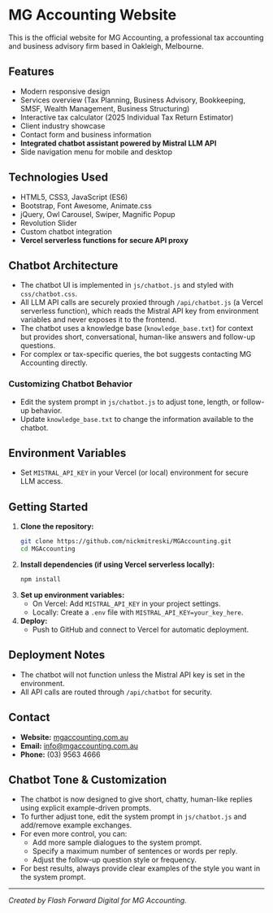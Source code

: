 # MG Accounting Website

This is the official website for MG Accounting, a professional tax accounting and business advisory firm based in Oakleigh, Melbourne.

## Features
- Modern responsive design
- Services overview (Tax Planning, Business Advisory, Bookkeeping, SMSF, Wealth Management, Business Structuring)
- Interactive tax calculator (2025 Individual Tax Return Estimator)
- Client industry showcase
- Contact form and business information
- **Integrated chatbot assistant powered by Mistral LLM API**
- Side navigation menu for mobile and desktop

## Technologies Used
- HTML5, CSS3, JavaScript (ES6)
- Bootstrap, Font Awesome, Animate.css
- jQuery, Owl Carousel, Swiper, Magnific Popup
- Revolution Slider
- Custom chatbot integration
- **Vercel serverless functions for secure API proxy**

## Chatbot Architecture
- The chatbot UI is implemented in `js/chatbot.js` and styled with `css/chatbot.css`.
- All LLM API calls are securely proxied through `/api/chatbot.js` (a Vercel serverless function), which reads the Mistral API key from environment variables and never exposes it to the frontend.
- The chatbot uses a knowledge base (`knowledge_base.txt`) for context but provides short, conversational, human-like answers and follow-up questions.
- For complex or tax-specific queries, the bot suggests contacting MG Accounting directly.

### Customizing Chatbot Behavior
- Edit the system prompt in `js/chatbot.js` to adjust tone, length, or follow-up behavior.
- Update `knowledge_base.txt` to change the information available to the chatbot.

## Environment Variables
- Set `MISTRAL_API_KEY` in your Vercel (or local) environment for secure LLM access.

## Getting Started
1. **Clone the repository:**
   ```bash
   git clone https://github.com/nickmitreski/MGAccounting.git
   cd MGAccounting
   ```
2. **Install dependencies (if using Vercel serverless locally):**
   ```bash
   npm install
   ```
3. **Set up environment variables:**
   - On Vercel: Add `MISTRAL_API_KEY` in your project settings.
   - Locally: Create a `.env` file with `MISTRAL_API_KEY=your_key_here`.
4. **Deploy:**
   - Push to GitHub and connect to Vercel for automatic deployment.

## Deployment Notes
- The chatbot will not function unless the Mistral API key is set in the environment.
- All API calls are routed through `/api/chatbot` for security.

## Contact
- **Website:** [mgaccounting.com.au](https://www.mgaccounting.com.au)
- **Email:** info@mgaccounting.com.au
- **Phone:** (03) 9563 4666

## Chatbot Tone & Customization
- The chatbot is now designed to give short, chatty, human-like replies using explicit example-driven prompts.
- To further adjust tone, edit the system prompt in `js/chatbot.js` and add/remove example exchanges.
- For even more control, you can:
  - Add more sample dialogues to the system prompt.
  - Specify a maximum number of sentences or words per reply.
  - Adjust the follow-up question style or frequency.
- For best results, always provide clear examples of the style you want in the system prompt.

---

*Created by Flash Forward Digital for MG Accounting.* 